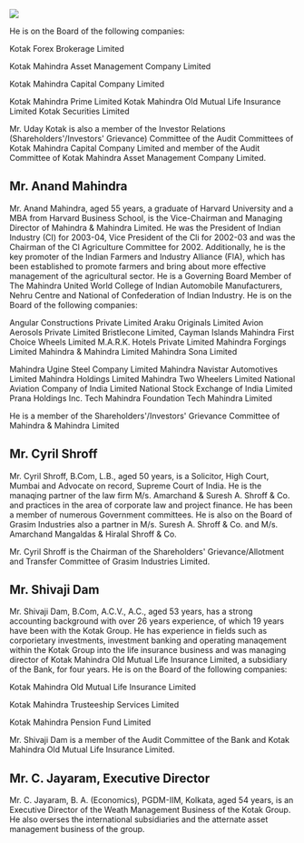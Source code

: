 ![](_page_0_Picture_0.jpeg)

He is on the Board of the following companies:

Kotak Forex Brokerage Limited

Kotak Mahindra Asset Management Company Limited

Kotak Mahindra Capital Company Limited

Kotak Mahindra Prime Limited Kotak Mahindra Old Mutual Life Insurance Limited Kotak Securities Limited

Mr. Uday Kotak is also a member of the Investor Relations (Shareholders'/Investors' Grievance) Committee of the Audit Committees of Kotak Mahindra Capital Company Limited and member of the Audit Committee of Kotak Mahindra Asset Management Company Limited.

## Mr. Anand Mahindra

Mr. Anand Mahindra, aged 55 years, a graduate of Harvard University and a MBA from Harvard Business School, is the Vice-Chairman and Managing Director of Mahindra & Mahindra Limited. He was the President of Indian Industry (CI) for 2003-04, Vice President of the Cli for 2002-03 and was the Chairman of the Cl Agriculture Committee for 2002. Additionally, he is the key promoter of the Indian Farmers and Industry Alliance (FlA), which has been established to promote farmers and bring about more effective management of the agricultural sector. He is a Governing Board Member of The Mahindra United World College of Indian Automobile Manufacturers, Nehru Centre and National of Confederation of Indian Industry. He is on the Board of the following companies:

Angular Constructions Private Limited Araku Originals Limited Avion Aerosols Private Limited Bristlecone Limited, Cayman Islands Mahindra First Choice Wheels Limited M.A.R.K. Hotels Private Limited Mahindra Forgings Limited Mahindra & Mahindra Limited Mahindra Sona Limited

 Mahindra Ugine Steel Company Limited Mahindra Navistar Automotives Limited Mahindra Holdings Limited Mahindra Two Wheelers Limited National Aviation Company of India Limited National Stock Exchange of India Limited Prana Holdings Inc. Tech Mahindra Foundation Tech Mahindra Limited

He is a member of the Shareholders'/Investors' Grievance Committee of Mahindra & Mahindra Limited

## Mr. Cyril Shroff

Mr. Cyril Shroff, B.Com, L.B., aged 50 years, is a Solicitor, High Court, Mumbai and Advocate on record, Supreme Court of India. He is the manaqing partner of the law firm M/s. Amarchand & Suresh A. Shroff & Co. and practices in the area of corporate law and project finance. He has been a member of numerous Government committees. He is also on the Board of Grasim Industries also a partner in M/s. Suresh A. Shroff & Co. and M/s. Amarchand Mangaldas & Hiralal Shroff & Co.

Mr. Cyril Shroff is the Chairman of the Shareholders' Grievance/Allotment and Transfer Committee of Grasim Industries Limited.

## Mr. Shivaji Dam

Mr. Shivaji Dam, B.Com, A.C.V., A.C., aged 53 years, has a strong accounting background with over 26 years experience, of which 19 years have been with the Kotak Group. He has experience in fields such as corporietary investments, investment banking and operating manaqement within the Kotak Group into the life insurance business and was managing director of Kotak Mahindra Old Mutual Life Insurance Limited, a subsidiary of the Bank, for four years. He is on the Board of the following companies:

Kotak Mahindra Old Mutual Life Insurance Limited

Kotak Mahindra Trusteeship Services Limited

Kotak Mahindra Pension Fund Limited

Mr. Shivaji Dam is a member of the Audit Committee of the Bank and Kotak Mahindra Old Mutual Life Insurance Limited.

## Mr. C. Jayaram, Executive Director

Mr. C. Jayaram, B. A. (Economics), PGDM-IIM, Kolkata, aged 54 years, is an Executive Director of the Weath Management Business of the Kotak Group. He also overses the international subsidiaries and the atternate asset management business of the group.